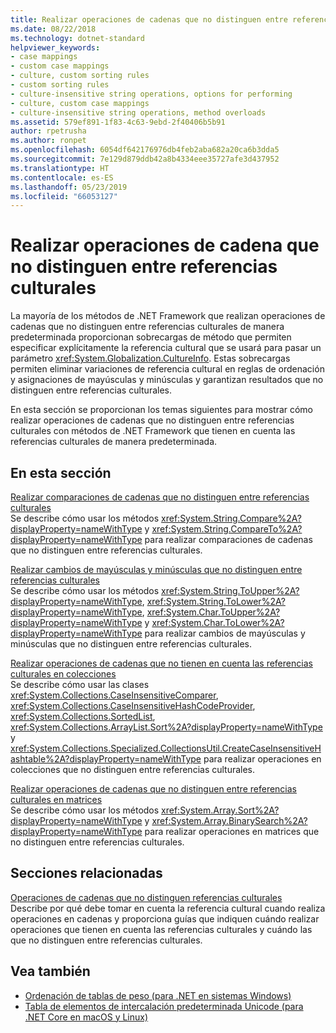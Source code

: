 ```yaml
---
title: Realizar operaciones de cadenas que no distinguen entre referencias culturales
ms.date: 08/22/2018
ms.technology: dotnet-standard
helpviewer_keywords:
- case mappings
- custom case mappings
- culture, custom sorting rules
- custom sorting rules
- culture-insensitive string operations, options for performing
- culture, custom case mappings
- culture-insensitive string operations, method overloads
ms.assetid: 579ef891-1f83-4c63-9ebd-2f40406b5b91
author: rpetrusha
ms.author: ronpet
ms.openlocfilehash: 6054df642176976db4feb2aba682a20ca6b3dda5
ms.sourcegitcommit: 7e129d879ddb42a8b4334eee35727afe3d437952
ms.translationtype: HT
ms.contentlocale: es-ES
ms.lasthandoff: 05/23/2019
ms.locfileid: "66053127"
---
```

# <a name="performing-culture-insensitive-string-operations"></a>Realizar operaciones de cadena que no distinguen entre referencias culturales
La mayoría de los métodos de .NET Framework que realizan operaciones de cadenas que no distinguen entre referencias culturales de manera predeterminada proporcionan sobrecargas de método que permiten especificar explícitamente la referencia cultural que se usará para pasar un parámetro <xref:System.Globalization.CultureInfo>. Estas sobrecargas permiten eliminar variaciones de referencia cultural en reglas de ordenación y asignaciones de mayúsculas y minúsculas y garantizan resultados que no distinguen entre referencias culturales.  
  
 En esta sección se proporcionan los temas siguientes para mostrar cómo realizar operaciones de cadenas que no distinguen entre referencias culturales con métodos de .NET Framework que tienen en cuenta las referencias culturales de manera predeterminada.  
  
## <a name="in-this-section"></a>En esta sección  
 [Realizar comparaciones de cadenas que no distinguen entre referencias culturales](../../../docs/standard/globalization-localization/performing-culture-insensitive-string-comparisons.md)  
 Se describe cómo usar los métodos <xref:System.String.Compare%2A?displayProperty=nameWithType> y <xref:System.String.CompareTo%2A?displayProperty=nameWithType> para realizar comparaciones de cadenas que no distinguen entre referencias culturales.  
  
 [Realizar cambios de mayúsculas y minúsculas que no distinguen entre referencias culturales](../../../docs/standard/globalization-localization/performing-culture-insensitive-case-changes.md)  
 Se describe cómo usar los métodos <xref:System.String.ToUpper%2A?displayProperty=nameWithType>, <xref:System.String.ToLower%2A?displayProperty=nameWithType>, <xref:System.Char.ToUpper%2A?displayProperty=nameWithType> y <xref:System.Char.ToLower%2A?displayProperty=nameWithType> para realizar cambios de mayúsculas y minúsculas que no distinguen entre referencias culturales.  
  
 [Realizar operaciones de cadenas que no tienen en cuenta las referencias culturales en colecciones](../../../docs/standard/globalization-localization/performing-culture-insensitive-string-operations-in-collections.md)  
 Se describe cómo usar las clases <xref:System.Collections.CaseInsensitiveComparer>, <xref:System.Collections.CaseInsensitiveHashCodeProvider>, <xref:System.Collections.SortedList>, <xref:System.Collections.ArrayList.Sort%2A?displayProperty=nameWithType> y <xref:System.Collections.Specialized.CollectionsUtil.CreateCaseInsensitiveHashtable%2A?displayProperty=nameWithType> para realizar operaciones en colecciones que no distinguen entre referencias culturales.  
  
 [Realizar operaciones de cadenas que no distinguen entre referencias culturales en matrices](../../../docs/standard/globalization-localization/performing-culture-insensitive-string-operations-in-arrays.md)  
 Se describe cómo usar los métodos <xref:System.Array.Sort%2A?displayProperty=nameWithType> y <xref:System.Array.BinarySearch%2A?displayProperty=nameWithType> para realizar operaciones en matrices que no distinguen entre referencias culturales.  
  
## <a name="related-sections"></a>Secciones relacionadas  
 [Operaciones de cadenas que no distinguen referencias culturales](../../../docs/standard/globalization-localization/culture-insensitive-string-operations.md)  
 Describe por qué debe tomar en cuenta la referencia cultural cuando realiza operaciones en cadenas y proporciona guías que indiquen cuándo realizar operaciones que tienen en cuenta las referencias culturales y cuándo las que no distinguen entre referencias culturales.

## <a name="see-also"></a>Vea también

- [Ordenación de tablas de peso (para .NET en sistemas Windows)](https://www.microsoft.com/download/details.aspx?id=10921)
- [Tabla de elementos de intercalación predeterminada Unicode (para .NET Core en macOS y Linux)](https://www.unicode.org/Public/UCA/latest/allkeys.txt)
